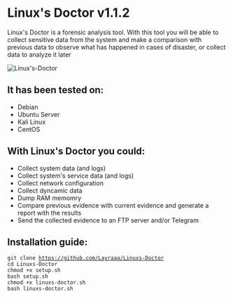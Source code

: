 # Linux's Doctor v1.1.2
Linux's Doctor is a forensic analysis tool. With this tool you will be able to collect sensitive data from the system and make a comparison with previous data to observe what has happened in cases of disaster, or collect data to analyze it later

![Linux's-Doctor](https://user-images.githubusercontent.com/107069518/212938886-7455b32c-4a91-4759-a305-7729205a08d9.png)

## It has been tested on:
- Debian
- Ubuntu Server
- Kali Linux
- CentOS

## With Linux's Doctor you could:
- Collect system data (and logs)
- Collect system's service data (and logs)
- Collect network configuration
- Collect dyncamic data
- Dump RAM memomry
- Compare previous evidence with current evidence and generate a report with the results
- Send the collected evidence to an FTP server and/or Telegram

## Installation guide:

<code>git clone https://github.com/Layraaa/Linuxs-Doctor</code>    
<code>cd Linuxs-Doctor</code>    
<code>chmod +x setup.sh</code>    
<code>bash setup.sh</code>    
<code>chmod +x linuxs-doctor.sh</code>    
<code>bash linuxs-doctor.sh</code>    
